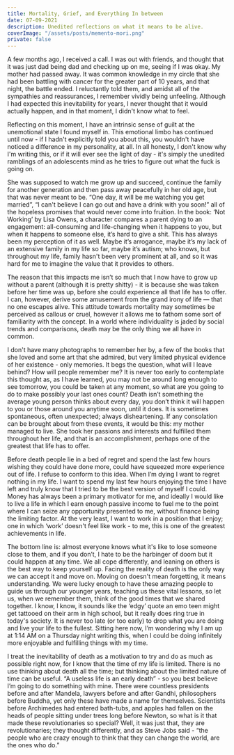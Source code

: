 ```yaml
---
title: Mortality, Grief, and Everything In between
date: 07-09-2021
description: Unedited reflections on what it means to be alive.
coverImage: "/assets/posts/memento-mori.png"
private: false
---
```


A few months ago, I received a call. I was out with friends, and thought that it was just dad being dad and checking up on me, seeing if I was okay. My mother had passed away. It was common knowledge in my circle that she had been battling with cancer for the greater part of 10 years, and that night, the battle ended. I reluctantly told them, and amidst all of the sympathies and reassurances, I remember vividly being unfeeling. Although I had expected this inevitability for years, I never thought that it would actually happen, and in that moment, I didn't know what to feel.

Reflecting on this moment, I have an intrinsic sense of guilt at the unemotional state I found myself in. This emotional limbo has continued until now - if I hadn't explicitly told you about this, you wouldn't have noticed a difference in my personality, at all. In all honesty, I don't know why I'm writing this, or if it will ever see the light of day - it's simply the unedited ramblings of an adolescents mind as he tries to figure out what the fuck is going on.

She was supposed to watch me grow up and succeed, continue the family for another generation and then pass away peacefully in her old age, but that was never meant to be. “One day, it will be me watching you get married”, “I can't believe I can go out and have a drink with you soon!” all of the hopeless promises that would never come into fruition. In the book: ‘Not Working’ by Lisa Owens, a character compares a parent dying to an engagement: all-consuming and life-changing when it happens to you, but when it happens to someone else, it’s hard to give a shit. This has always been my perception of it as well. Maybe it’s arrogance, maybe it’s my lack of an extensive family in my life so far, maybe it’s autism; who knows, but throughout my life, family hasn't been very prominent at all, and so it was hard for me to imagine the value that it provides to others.

The reason that this impacts me isn’t so much that I now have to grow up without a parent (although it is pretty shitty) - it is because she was taken before her time was up, before she could experience all that life has to offer. I can, however, derive some amusement from the grand irony of life — that no one escapes alive. This attitude towards mortality may sometimes be perceived as callous or cruel, however it allows me to fathom some sort of familiarity with the concept. In a world where individuality is jaded by social trends and comparisons, death may be the only thing we all have in common.

I don't have many photographs to remember her by, a few of the books that she loved and some art that she admired, but very limited physical evidence of her existence - only memories. It begs the question, what will I leave behind? How will people remember me? It is never too early to contemplate this thought as, as I have learned, you may not be around long enough to see tomorrow, you could be taken at any moment, so what are you going to do to make possibly your last ones count? Death isn’t something the average young person thinks about every day, you don’t think it will happen to you or those around you anytime soon, until it does. It is sometimes spontaneous, often unexpected; always disheartening. If any consolation can be brought about from these events, it would be this: my mother managed to live. She took her passions and interests and fulfilled them throughout her life, and that is an accomplishment, perhaps one of the greatest that life has to offer.

Before death people lie in a bed of regret and spend the last few hours wishing they could have done more, could have squeezed more experience out of life. I refuse to conform to this idea. When I’m dying I want to regret nothing in my life. I want to spend my last few hours enjoying the time I have left and truly know that I tried to be the best version of myself I could. Money has always been a primary motivator for me, and ideally I would like to live a life in which I earn enough passive income to fuel me to the point where I can seize any opportunity presented to me, without finance being the limiting factor. At the very least, I want to work in a position that I enjoy; one in which ‘work’ doesn't feel like work - to me, this is one of the greatest achievements in life.

The bottom line is: almost everyone knows what it's like to lose someone close to them, and if you don’t, I hate to be the harbinger of doom but it could happen at any time. We all cope differently, and leaning on others is the best way to keep yourself up. Facing the reality of death is the only way we can accept it and move on. Moving on doesn't mean forgetting, it means understanding. We were lucky enough to have these amazing people to guide us through our younger years, teaching us these vital lessons, so let us, when we remember them, think of the good times that we shared together. I know, I know, it sounds like the ‘edgy’ quote an emo teen might get tattooed on their arm in high school, but it really does ring true in today's society. It is never too late (or too early) to drop what you are doing and live your life to the fullest. Sitting here now, I’m wondering why I am up at 1:14 AM on a Thursday night writing this, when I could be doing infinitely more enjoyable and fulfilling things with my time.

I treat the inevitability of death as a motivation to try and do as much as possible right now, for I know that the time of my life is limited. There is no use thinking about death all the time; but thinking about the limited nature of time can be useful. “A useless life is an early death” - so you best believe I’m going to do something with mine. There were countless presidents before and after Mandela, lawyers before and after Gandhi, philosophers before Buddha, yet only these have made a name for themselves. Scientists before Archimedes had entered bath-tubs, and apples had fallen on the heads of people sitting under trees long before Newton, so what is it that made these revolutionaries so special? Well, it was just that, they are revolutionaries; they thought differently, and as Steve Jobs said - “the people who are crazy enough to think that they can change the world, are the ones who do.”
